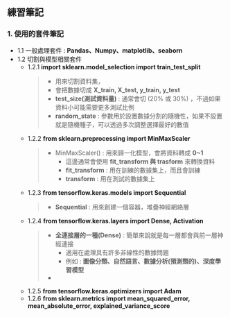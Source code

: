 ## 練習筆記
### 1. 使用的套件筆記
  * 1.1 一般處理套件 : **Pandas、Numpy、matplotlib、seaborn**
  * 1.2 切割與模型相關套件
     * 1.2.1 **import sklearn.model_selection import train_test_split**
        > * 用來切割資料集，
         > * 會把數據切成 **X_train, X_test, y_train, y_test**
          > * **test_size(測試資料量)** : 通常會切 (20% 或 30%) ，不過如果資料小可能需要更多測試比例
          > * **random_state** : 參數用於設置數據分割的隨機性，如果不設置就是隨機種子，可以透過多次調整選擇最好的數值
     * 1.2.2 **from sklearn.preprocessing import MinMaxScaler**
        > * MinMaxScaler() : 用來歸一化模型，會將資料轉成 **0~1**
        >   * 這邊通常會使用 **fit_transform 與 trasform** 來轉換資料
        >   * **fit_transform** : 用在訓練的數據集上，而且會訓練
        >   * **transform** : 用在測試的數據集上
     * 1.2.3 **from tensorflow.keras.models import Sequential**
        > * **Sequential** : 用來創建一個容器，堆疊神經網絡層
     * 1.2.4 **from tensorflow.keras.layers import Dense, Activation**
        > * **全連接層的一種(Dense)** : 簡單來說就是每一層都會與前一層神經連接
        >   * 適用在處理具有許多非線性的數據問題
        >   * 例如 : **圖像分類、自然語言、數據分析(預測類的)、深度學習模型**
        > * 
     * 1.2.5 **from tensorflow.keras.optimizers import Adam**
     * 1.2.6 **from sklearn.metrics import mean_squared_error, mean_absolute_error, explained_variance_score**
